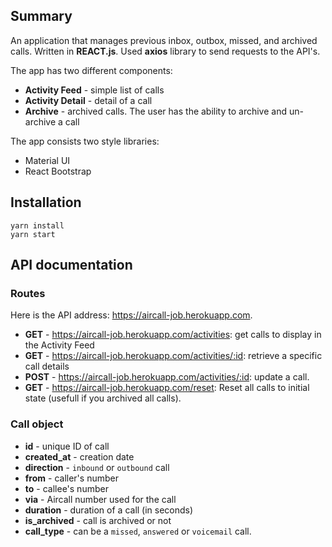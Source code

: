 ## Summary

An application that manages previous inbox, outbox, missed, and archived calls. Written in **REACT.js**. Used **axios** library to send requests to the API's. 

The app has two different components:
- **Activity Feed** - simple list of calls
- **Activity Detail** - detail of a call
- **Archive** - archived calls. The user has the ability to archive and un-archive a call

The app consists two style libraries: 
- Material UI
- React Bootstrap

## Installation

```
yarn install
yarn start
```

## API documentation

### Routes

Here is the API address: https://aircall-job.herokuapp.com.

- **GET** - https://aircall-job.herokuapp.com/activities: get calls to display in the Activity Feed
- **GET** - https://aircall-job.herokuapp.com/activities/:id: retrieve a specific call details
- **POST** - https://aircall-job.herokuapp.com/activities/:id: update a call. 
- **GET** - https://aircall-job.herokuapp.com/reset: Reset all calls to initial state (usefull if you archived all calls).

### Call object

- **id** - unique ID of call
- **created_at** - creation date
- **direction** - `inbound` or `outbound` call
- **from** - caller's number
- **to** - callee's number
- **via** - Aircall number used for the call
- **duration** - duration of a call (in seconds)
- **is_archived** - call is archived or not
- **call_type** - can be a `missed`, `answered` or `voicemail` call.

